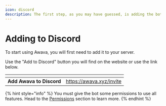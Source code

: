 ```yaml
---
icon: discord
description: The first step, as you may have guessed, is adding the bot to the server.
---
```


# Adding to Discord

To start using Awava, you will first need to add it to your server.

Use the "Add to Discord" button you will find on the website or use the link below.

<table data-card-size="large" data-view="cards" data-full-width="true"><thead><tr><th></th><th data-card-target data-type="content-ref"></th></tr></thead><tbody><tr><td><strong>Add Awava to Discord</strong></td><td><a href="https://awava.xyz/invite">https://awava.xyz/invite</a></td></tr></tbody></table>

{% hint style="info" %}
You must give the bot some permissions to use all features. Head to the [Permissions](permissions.md) section to learn more.
{% endhint %}
